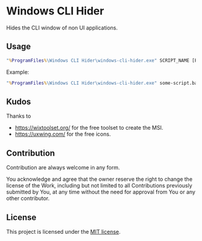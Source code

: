 # Windows CLI Hider

Hides the CLI window of non UI applications.

## Usage


```cmd
"%ProgramFiles%\Windows CLI Hider\windows-cli-hider.exe" SCRIPT_NAME [PARAMETERS]
```


Example:

```cmd
"%ProgramFiles%\Windows CLI Hider\windows-cli-hider.exe" some-script.bat param1 param2
```


## Kudos

Thanks to
* https://wixtoolset.org/ for the free toolset to create the MSI.
* https://uxwing.com/ for the free icons.

## Contribution

Contribution are always welcome in any form.

You acknowledge and agree that the owner reserve the right to change the license of the Work, including but not limited to all Contributions previously submitted by You, at any time without the need for approval from You or any other contributor.

## License

This project is licensed under the [MIT license].

[MIT license]: https://github.com/guenhter/simple-folder-syncer/blob/main/LICENSE
